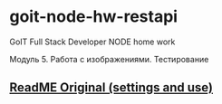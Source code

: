 # goit-node-hw-restapi
GoIT Full Stack Developer NODE home work

Модуль 5. Работа с изображениями. Тестирование

## [ReadME Original (settings and use)](README_original.md)